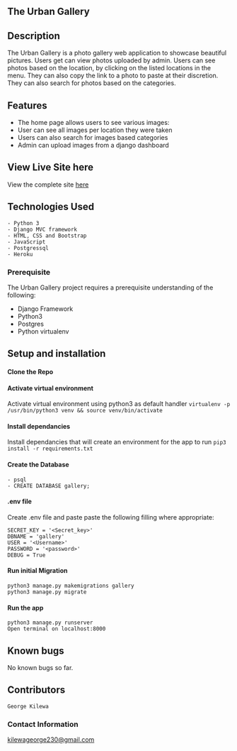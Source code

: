 ## The Urban Gallery

## Description

The Urban Gallery is a photo gallery web application to showcase beautiful pictures. Users get can view photos uploaded by admin. Users can see photos based on the location, by clicking on the listed locations in the menu. They can also copy the link to a photo to paste at their discretion. They can also search for photos based on the categories.

## Features
- The home page allows users to see various images:
- User can see all images per location they were taken
- Users can also search for images based categories
- Admin can upload images from a django dashboard

## View Live Site here
View the complete site [here](https://urban-gllery.herokuapp.com/)


## Technologies Used
    - Python 3
    - Django MVC framework
    - HTML, CSS and Bootstrap
    - JavaScript
    - Postgressql
    - Heroku

### Prerequisite
The Urban Gallery project requires a prerequisite understanding of the following:
- Django Framework
- Python3
- Postgres
- Python virtualenv

## Setup and installation

#### Clone the Repo
####  Activate virtual environment
Activate virtual environment using python3 as default handler
    `virtualenv -p /usr/bin/python3 venv && source venv/bin/activate`
####  Install dependancies
Install dependancies that will create an environment for the app to run `pip3 install -r requirements.txt`
####  Create the Database
    - psql
    - CREATE DATABASE gallery;
####  .env file
Create .env file and paste paste the following filling where appropriate:

    SECRET_KEY = '<Secret_key>'
    DBNAME = 'gallery'
    USER = '<Username>'
    PASSWORD = '<password>'
    DEBUG = True
#### Run initial Migration
    python3 manage.py makemigrations gallery
    python3 manage.py migrate
#### Run the app
    python3 manage.py runserver
    Open terminal on localhost:8000

## Known bugs
No known bugs so far. 


## Contributors
    George Kilewa

### Contact Information
kilewageorge230@gmail.com
